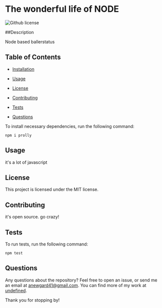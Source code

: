 # The wonderful life of NODE 
![Github license](https://img.shields.io/badge/license-MIT-blue.svg)

##Description

Node based ballerstatus

## Table of Contents

* [Installation](#installation)

* [Usage](#Usage)

* [License](#license)

* [Contributing](#contributing)

* [Tests](#tests)

* [Questions](#questions)

To install necessary dependencies, run the following command: 

```
npm i prolly
```

## Usage 

it's a lot of javascript

## License 
      
This project is licensed under the MIT license.

## Contributing 

it's open source. go crazy! 

## Tests 

To run tests, run the following command: 

```
npm test
```


## Questions 

Any questions about the repository? Feel free to open an issue, or send me an email at anewgard41@gmail.com. You can find more of my work at [undefined](https://github.com/undefined/).

Thank you for stopping by! 

